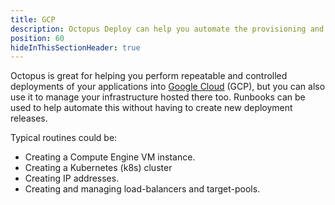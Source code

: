 ```yaml
---
title: GCP
description: Octopus Deploy can help you automate the provisioning and management of your infrastructure in GCP using runbooks.
position: 60
hideInThisSectionHeader: true
---
```


Octopus is great for helping you perform repeatable and controlled deployments of your applications into [Google Cloud](https://cloud.google.com/gcp) (GCP), but you can also use it to manage your infrastructure hosted there too. Runbooks can be used to help automate this without having to create new deployment releases.

Typical routines could be:

- Creating a Compute Engine VM instance.
- Creating a Kubernetes (k8s) cluster
- Creating IP addresses.
- Creating and managing load-balancers and target-pools.
